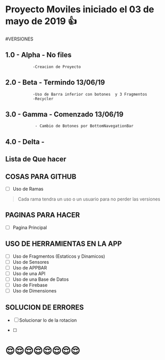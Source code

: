 # Proyecto Moviles iniciado el 03 de mayo de 2019 :thumbsup:



#VERSIONES
## 1.0 - Alpha - No files
                -Creacion de Proyecto
## 2.0 - Beta  - Termindo 13/06/19
                -Uso de Barra inferior con botones  y 3 Fragmentos
                -Recycler
## 3.0 - Gamma - Comenzado 13/06/19
                 - Cambio de Botones por BottomNavegationBar
                 
## 4.0 - Delta - 
##
## Lista de Que hacer

## COSAS PARA GITHUB

- [ ] Uso de Ramas
> Cada rama tendra un uso o un usuario para no perder las versiones

## PAGINAS PARA HACER 

- [ ] Pagina Principal

## USO DE HERRAMIENTAS EN LA APP

- [ ] Uso de Fragmentos (Estaticos y Dinamicos)
- [ ] Uso de Sensores
- [ ] Uso de APPBAR
- [ ] Uso de una API
- [ ] Uso de una Base de Datos
- [ ] Uso de Firebase
- [ ] Uso de Dimensiones

## SOLUCION DE ERRORES

- [ ] Solucionar lo de la rotacion













- [ ] 
# :relieved::relieved::relieved::relieved::relieved::relieved::relieved::relieved:
 
